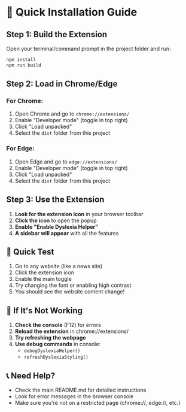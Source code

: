 # 🚀 Quick Installation Guide

## Step 1: Build the Extension

Open your terminal/command prompt in the project folder and run:

```bash
npm install
npm run build
```

## Step 2: Load in Chrome/Edge

### For Chrome:
1. Open Chrome and go to `chrome://extensions/`
2. Enable "Developer mode" (toggle in top right)
3. Click "Load unpacked"
4. Select the `dist` folder from this project

### For Edge:
1. Open Edge and go to `edge://extensions/`
2. Enable "Developer mode" (toggle in top right)
3. Click "Load unpacked"
4. Select the `dist` folder from this project

## Step 3: Use the Extension

1. **Look for the extension icon** in your browser toolbar
2. **Click the icon** to open the popup
3. **Enable "Enable Dyslexia Helper"**
4. **A sidebar will appear** with all the features

## 🎯 Quick Test

1. Go to any website (like a news site)
2. Click the extension icon
3. Enable the main toggle
4. Try changing the font or enabling high contrast
5. You should see the website content change!

## 🐛 If It's Not Working

1. **Check the console** (F12) for errors
2. **Reload the extension** in chrome://extensions/
3. **Try refreshing the webpage**
4. **Use debug commands** in console:
   - `debugDyslexiaHelper()`
   - `refreshDyslexiaStyling()`

## 📞 Need Help?

- Check the main README.md for detailed instructions
- Look for error messages in the browser console
- Make sure you're not on a restricted page (chrome://, edge://, etc.) 